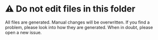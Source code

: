 # ⚠️ Do not edit files in this folder

All files are generated. Manual changes will be overwritten. If you find a problem, please look into how they are generated. When in doubt, please open a new issue.
